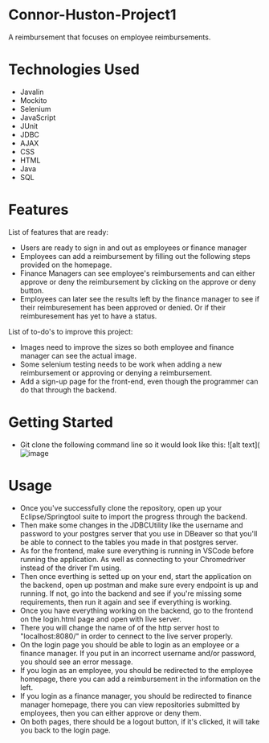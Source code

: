 # Connor-Huston-Project1
A reimbursement that focuses on employee reimbursements.

# Technologies Used

* Javalin
* Mockito
* Selenium
* JavaScript
* JUnit
* JDBC
* AJAX
* CSS
* HTML
* Java
* SQL

# Features

List of features that are ready:

* Users are ready to sign in and out as employees or finance manager
* Employees can add a reimbursement by filling out the following steps provided on the homepage.
* Finance Managers can see employee's reimbursements and can either approve or deny the reimbursement by clicking on the approve or deny button.
* Employees can later see the results left by the finance manager to see if their reimburesement has been approved or denied. Or if their reimburesement has yet to have a status.

List of to-do's to improve this project:

* Images need to improve the sizes so both employee and finance manager can see the actual image.
* Some selenium testing needs to be work when adding a new reimbursement or approving or denying a reimbursement.
* Add a sign-up page for the front-end, even though the programmer can do that through the backend.

# Getting Started

* Git clone the following command line so it would look like this:
![alt text](![image](https://user-images.githubusercontent.com/92756711/147126582-3d910903-b287-4498-9ac6-60fca8b418c4.png)

# Usage

* Once you've successfully clone the repository, open up your Eclipse/Springtool suite to import the progress through the backend.
* Then make some changes in the JDBCUtility like the username and password to your postgres server that you use in DBeaver so that you'll be able to connect to the tables you made in that postgres server.
* As for the frontend, make sure everything is running in VSCode before running the application. As well as connecting to your Chromedriver instead of the driver I'm using.
* Then once everthing is setted up on your end, start the application on the backend, open up postman and make sure every endpoint is up and running. If not, go into the backend and see if you're missing some requirements, then run it again and see if everything is working.
* Once you have everything working on the backend, go to the frontend on the login.html page and open with live server.
* There you will change the name of of the http server host to "localhost:8080/" in order to cennect to the live server properly.
* On the login page you should be able to login as an employee or a finance manager. If you put in an incorrect username and/or password, you should see an error message.
* If you login as an employee, you should be redirected to the employee homepage, there you can add a reimbursement in the information on the left.
* If you login as a finance manager, you should be redirected to finance manager homepage, there you can view repositories submitted by employees, then you can either approve or deny them.
* On both pages, there should be a logout button, if it's clicked, it will take you back to the login page.

